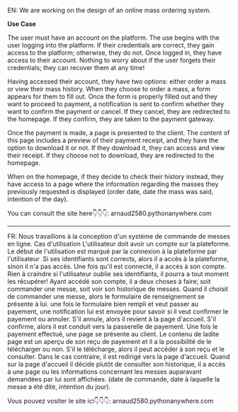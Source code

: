 EN: We are working on the design of an online mass ordering system.

**Use Case**

The user must have an account on the platform. The use begins with the user logging into the platform. If their credentials are correct, they gain access to the platform; otherwise, they do not. Once logged in, they have access to their account. Nothing to worry about if the user forgets their credentials; they can recover them at any time!

Having accessed their account, they have two options: either order a mass or view their mass history. When they choose to order a mass, a form appears for them to fill out. Once the form is properly filled out and they want to proceed to payment, a notification is sent to confirm whether they want to confirm the payment or cancel. If they cancel, they are redirected to the homepage. If they confirm, they are taken to the payment gateway.

Once the payment is made, a page is presented to the client. The content of this page includes a preview of their payment receipt, and they have the option to download it or not. If they download it, they can access and view their receipt. If they choose not to download, they are redirected to the homepage.

When on the homepage, if they decide to check their history instead, they have access to a page where the information regarding the masses they previously requested is displayed (order date, date the mass was said, intention of the day).

You can consult the site here👇👇👇:                        arnaud2580.pythonanywhere.com

-----------------------------------------------------

FR: Nous travaillons à la conception d'un système de commande de messes en ligne.
Cas d'utilisation
L'utilisateur doit avoir un compte sur la plateforme.
Le début de l'utilisation est marqué par la connexion à la plateforme par l'utilisateur .Si
ses identifiants sont corrects, alors il a accès à la plateforme, sinon il n'a pas accès.
Une fois qu'il est connecté, il a accès à son compte.
Rien à craindre si l'utilisateur oublie ses identifiants, il pourra a tout moment les
récupérer!
Ayant accédé son compte, il a deux choses à faire; soit commander une messe, soit
voir son historique de messes.
Quand il choisit de commander une messe, alors le formulaire de renseignement se
présente à lui.
une fois le formulaire bien rempli et veut passer au payement, une notification lui est
envoyée pour savoir si il veut confirmer le payement ou annuler.
S'il annule, alors il revient à la page d'accueil. S'il confirme, alors il est conduit vers la
passerelle de payement.
Une fois le payement effectué, une page se présente au client. Le contenu de ladite
page est un aperçu de son reçu de payement et il a la possibilité de le télécharger ou
non.
S'il le télécharge, alors il peut accéder à son reçu et le consulter. Dans le cas contraire,
il est redirigé vers la page d'accueil.
Quand sur la page d'accueil il décide plutôt de consulter son historique, il a accès
à une page ou les informations concernant les messes auparavant demandées
par lui sont affichées. (date de commande, date à laquelle la messe a été dite,
intention du jour).

Vous pouvez vositer le site ici👇👇👇:                        arnaud2580.pythonanywhere.com
